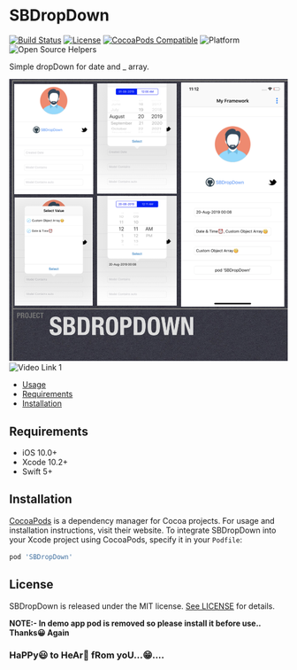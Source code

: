# SBDropDown

[![Build Status](https://api.travis-ci.org/SBDropDown/SBDropDown.svg?branch=master)](https://travis-ci.org/SBDropDown/SBDropDown)
[![License](https://img.shields.io/cocoapods/l/SBDropDown.svg?style=flat)](http://cocoapods.org/pods/SBDropDown)
[![CocoaPods Compatible](https://img.shields.io/cocoapods/v/SBDropDown.svg)](http://cocoapods.org/pods/SBDropDown)
![Platform](https://img.shields.io/cocoapods/p/SBDropDown.svg?style=flat)
![Open Source Helpers](https://www.codetriage.com/shashikantbhadke/sbdropdown/badges/users.svg)


Simple dropDown for date and _ array.
     
![Sample1](https://raw.githubusercontent.com/ShashikantBhadke/SBDropDown/master/Screenshot%202019-08-20%20at%2011.20.24%20PM.png)
![Video Link 1](https://youtu.be/vGMET0_PnT0)

- [Usage](https://github.com/ShashikantBhadke/SBDropDown/blob/master/Documentation.md)
- [Requirements](#Requirements)
- [Installation](#Installation)


## Requirements

- iOS 10.0+ 
- Xcode 10.2+
- Swift 5+


## Installation

[CocoaPods](https://cocoapods.org) is a dependency manager for Cocoa projects. For usage and installation instructions, visit their website. To integrate SBDropDown into your Xcode project using CocoaPods, specify it in your `Podfile`:

```ruby
pod 'SBDropDown'
```

## License

SBDropDown is released under the MIT license. [See LICENSE](https://github.com/ShashikantBhadke/SBDropDown/blob/master/LICENSE) for details.


**NOTE:- In demo app pod is removed so please install it before use.. Thanks😀 Again**
### HaPPy😃 to HeAr🤔 fRom yoU...😁....

